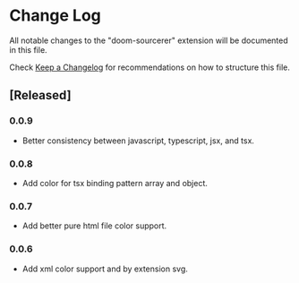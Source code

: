 # Change Log

All notable changes to the "doom-sourcerer" extension will be documented in this file.

Check [Keep a Changelog](http://keepachangelog.com/) for recommendations on how to structure this file.

## [Released]

### 0.0.9

- Better consistency between javascript, typescript, jsx, and tsx.

### 0.0.8

- Add color for tsx binding pattern array and object.

### 0.0.7

- Add better pure html file color support.

### 0.0.6

- Add xml color support and by extension svg.
